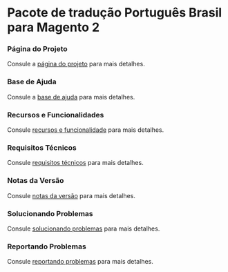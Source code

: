 # Pacote de tradução Português Brasil para Magento 2

### Página do Projeto
Consule a [página do projeto](https://www.dholi.dev/projetos/i18n) para mais detalhes.

### Base de Ajuda
Consule a [base de ajuda](https://docs.dholi.dev/i18n) para mais detalhes.

### Recursos e Funcionalidades
Consule [recursos e funcionalidade](https://docs.dholi.dev/i18n/iniciando) para mais detalhes.

### Requisitos Técnicos
Consule [requisitos técnicos](https://docs.dholi.dev/i18n/iniciando) para mais detalhes.

### Notas da Versão
Consule [notas da versão](https://github.com/dholidev/module-dholi-i18n-br-mirror/blob/master/CHANGELOG.md) para mais detalhes.

### Solucionando Problemas
Consule [solucionando problemas](https://docs.dholi.dev/i18n/solucionando-problemas) para mais detalhes.

### Reportando Problemas
Consule [reportando problemas](https://docs.dholi.dev/i18n/reportando-problemas) para mais detalhes.
